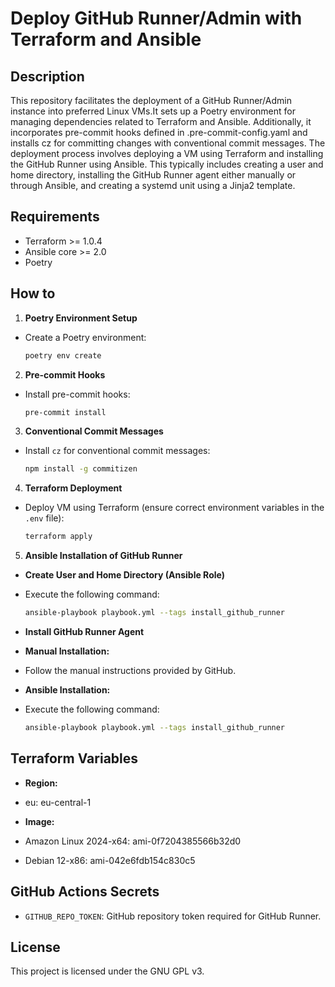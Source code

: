 # Deploy GitHub Runner/Admin with Terraform and Ansible

## Description

This repository facilitates the deployment of a GitHub Runner/Admin instance into
preferred Linux VMs.It sets up a Poetry environment for managing dependencies 
related to Terraform and Ansible. Additionally, it incorporates pre-commit 
hooks defined in .pre-commit-config.yaml and installs cz for committing changes
with conventional commit messages. The deployment process involves deploying 
a VM using Terraform and installing the GitHub Runner using Ansible. This 
typically includes creating a user and home directory, installing the GitHub Runner
agent either manually or through Ansible, and creating a systemd unit using a 
Jinja2 template.

## Requirements

- Terraform >= 1.0.4
- Ansible core >= 2.0
- Poetry

## How to

1. **Poetry Environment Setup**
  - Create a Poetry environment:

    ```bash
    poetry env create
    ```

2. **Pre-commit Hooks**
  - Install pre-commit hooks:

    ```bash
    pre-commit install
    ```

3. **Conventional Commit Messages**
- Install `cz` for conventional commit messages:

    ```bash
    npm install -g commitizen
    ```

4. **Terraform Deployment**
- Deploy VM using Terraform (ensure correct environment variables
   in the `.env` file):

    ```bash
    terraform apply
    ```

5. **Ansible Installation of GitHub Runner**
- **Create User and Home Directory (Ansible Role)**
- Execute the following command:

  ```bash
  ansible-playbook playbook.yml --tags install_github_runner
  ```

- **Install GitHub Runner Agent**
- **Manual Installation:**
- Follow the manual instructions provided by GitHub.
- **Ansible Installation:**
- Execute the following command:

    ```bash
    ansible-playbook playbook.yml --tags install_github_runner
    ```

## Terraform Variables

- **Region:**
- eu: eu-central-1

- **Image:**
- Amazon Linux 2024-x64: ami-0f7204385566b32d0
- Debian 12-x86: ami-042e6fdb154c830c5

## GitHub Actions Secrets

- `GITHUB_REPO_TOKEN`: GitHub repository token required for GitHub Runner.

## License

This project is licensed under the GNU GPL v3.
